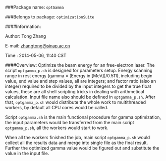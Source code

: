 ###Package name: `optGamma`

###Belongs to package: `optimizationSuite`

####Information:

Author: Tong Zhang

E-mail: zhangtong@sinap.ac.cn

Time  : 2014-05-06, 11:40 CST 

####Overview:
Optimize the beam energy for an free-electron laser. The script
<code>optgamma_p.sh</code> is designed for parameters setup. Energy 
scanning range in rest energy (gamma = (Energy in [MeV])/0.511),
including begin value, end value and step values, all are integers;
and factor ratio (also an integer) required to be divided by the 
input integers to get the true float values, these are all shell
scripting tricks in dealing with arithmetical calculation. 
Input file name also should be defined in <code>optgamma_p.sh</code>.
After that, <code>optgamma_p.sh</code> would distribute the whole work
to multithreaded workers, by default all CPU cores would be called.

Script <code>optgamma.sh</code> is the main functional procedure for 
gamma optimization, the input parameters would be transferred from
the main script <code>optgamma_p.sh</code>, all the workers would start
to work.

When all the workers finished the job, main script <code>optgamma_p.sh</code>
would collect all the results data and merge into single file as the
final result. Further the optimized gamma value would be figured out
and substitute the value in the input file.
